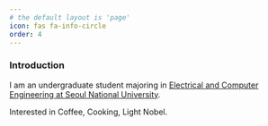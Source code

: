 ```yaml
---
# the default layout is 'page'
icon: fas fa-info-circle
order: 4
---
```


### Introduction

I am an undergraduate student majoring in [Electrical and Computer Engineering at Seoul National University](https://ece.snu.ac.kr/ "서울대학교 전기정보공학부").

Interested in Coffee, Cooking, Light Nobel. 